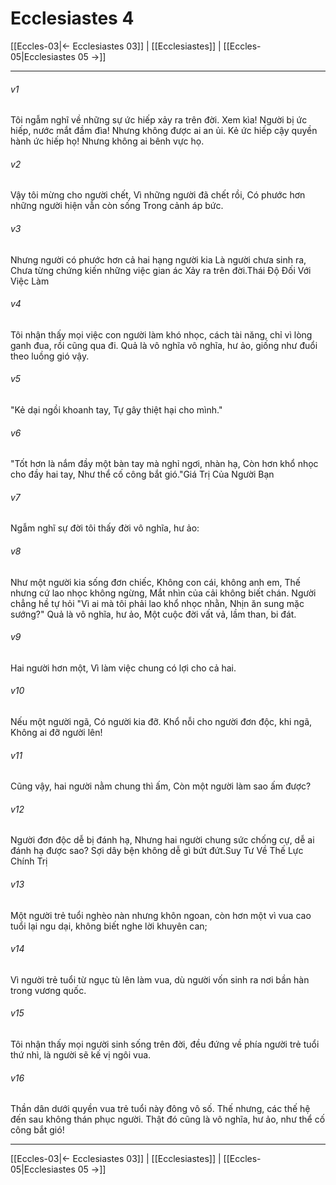 # Ecclesiastes 4

[[Eccles-03|← Ecclesiastes 03]] | [[Ecclesiastes]] | [[Eccles-05|Ecclesiastes 05 →]]
***



###### v1 
Tôi ngẫm nghĩ về những sự ức hiếp xảy ra trên đời. Xem kìa! Người bị ức hiếp, nước mắt đầm đìa! Nhưng không được ai an ủi. Kẻ ức hiếp cậy quyền hành ức hiếp họ! Nhưng không ai bênh vực họ. 

###### v2 
Vậy tôi mừng cho người chết, Vì những người đã chết rồi, Có phước hơn những người hiện vẫn còn sống Trong cảnh áp bức. 

###### v3 
Nhưng người có phước hơn cả hai hạng người kia Là người chưa sinh ra, Chưa từng chứng kiến những việc gian ác Xảy ra trên đời.Thái Độ Đối Với Việc Làm 

###### v4 
Tôi nhận thấy mọi việc con người làm khó nhọc, cách tài năng, chỉ vì lòng ganh đua, rồi cũng qua đi. Quả là vô nghĩa vô nghĩa, hư ảo, giống như đuổi theo luồng gió vậy. 

###### v5 
"Kẻ dại ngồi khoanh tay, Tự gây thiệt hại cho mình." 

###### v6 
"Tốt hơn là nắm đầy một bàn tay mà nghỉ ngơi, nhàn hạ, Còn hơn khổ nhọc cho đầy hai tay, Như thể cố công bắt gió."Giá Trị Của Người Bạn 

###### v7 
Ngẫm nghĩ sự đời tôi thấy đời vô nghĩa, hư ảo: 

###### v8 
Như một người kia sống đơn chiếc, Không con cái, không anh em, Thế nhưng cứ lao nhọc không ngừng, Mắt nhìn của cải không biết chán. Người chẳng hề tự hỏi "Vì ai mà tôi phải lao khổ nhọc nhằn, Nhịn ăn sung mặc sướng?" Quả là vô nghĩa, hư ảo, Một cuộc đời vất vả, lầm than, bi đát. 

###### v9 
Hai người hơn một, Vì làm việc chung có lợi cho cả hai. 

###### v10 
Nếu một người ngã, Có người kia đỡ. Khổ nỗi cho người đơn độc, khi ngã, Không ai đỡ người lên! 

###### v11 
Cũng vậy, hai người nằm chung thì ấm, Còn một người làm sao ấm được? 

###### v12 
Người đơn độc dễ bị đánh hạ, Nhưng hai người chung sức chống cự, dễ ai đánh hạ được sao? Sợi dây bện không dễ gì bứt đứt.Suy Tư Về Thế Lực Chính Trị 

###### v13 
Một người trẻ tuổi nghèo nàn nhưng khôn ngoan, còn hơn một vì vua cao tuổi lại ngu dại, không biết nghe lời khuyên can; 

###### v14 
Vì người trẻ tuổi từ ngục tù lên làm vua, dù người vốn sinh ra nơi bần hàn trong vương quốc. 

###### v15 
Tôi nhận thấy mọi người sinh sống trên đời, đều đứng về phía người trẻ tuổi thứ nhì, là người sẽ kế vị ngôi vua. 

###### v16 
Thần dân dưới quyền vua trẻ tuổi này đông vô số. Thế nhưng, các thế hệ đến sau không thán phục người. Thật đó cũng là vô nghĩa, hư ảo, như thể cố công bắt gió!

***
[[Eccles-03|← Ecclesiastes 03]] | [[Ecclesiastes]] | [[Eccles-05|Ecclesiastes 05 →]]
